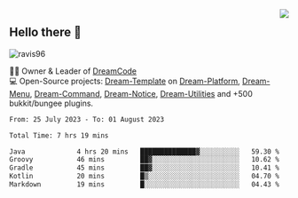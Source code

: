 <img align='right' src="https://github-readme-stats.vercel.app/api?username=Ravis96&show_icons=true">

## Hello there 👋
<p align="left"> <img src="https://komarev.com/ghpvc/?username=ravis96&label=Profile%20views&color=0e75b6&style=flat" alt="ravis96" /> </p>

👨‍💻 Owner & Leader of [DreamCode](https://github.com/DreamPoland) <br>
💻 Open-Source projects: [Dream-Template](https://github.com/DreamPoland/dream-template) on [Dream-Platform](https://github.com/DreamPoland/dream-platform), [Dream-Menu](https://github.com/DreamPoland/dream-menu), [Dream-Command](https://github.com/DreamPoland/dream-command), [Dream-Notice](https://github.com/DreamPoland/dream-notice), [Dream-Utilities](https://github.com/DreamPoland/dream-utilities) and +500 bukkit/bungee plugins.

<!--START_SECTION:waka-->

```txt
From: 25 July 2023 - To: 01 August 2023

Total Time: 7 hrs 19 mins

Java             4 hrs 20 mins   ██████████████▓░░░░░░░░░░   59.30 %
Groovy           46 mins         ██▓░░░░░░░░░░░░░░░░░░░░░░   10.62 %
Gradle           45 mins         ██▓░░░░░░░░░░░░░░░░░░░░░░   10.41 %
Kotlin           20 mins         █▒░░░░░░░░░░░░░░░░░░░░░░░   04.70 %
Markdown         19 mins         █░░░░░░░░░░░░░░░░░░░░░░░░   04.43 %
```

<!--END_SECTION:waka-->
